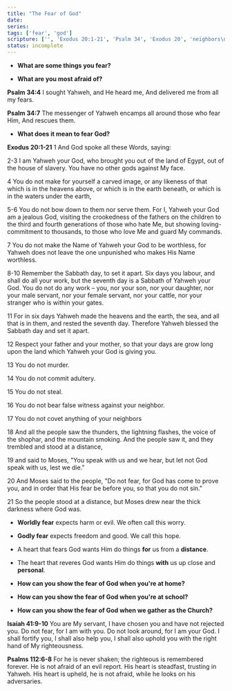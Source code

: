 ```yaml
---
title: "The Fear of God"
date: 
series: 
tags: ['fear', 'god']
scripture: ['', 'Exodus 20:1-21', 'Psalm 34', 'Exodus 20', 'neighbors\n\n18']
status: incomplete
---
```


- **What are some things you fear?** 

- **What are you most afraid of?**

**Psalm 34:4**
I sought Yahweh, and He heard me, And delivered me from all my fears.

**Psalm 34:7**
The messenger of Yahweh encamps all around those who fear Him, And rescues them.

- **What does it mean to fear God?**


**Exodus 20:1-21**
1 And God spoke all these Words, saying:

2-3 I am Yahweh your God, who brought you out of the land of Egypt, out of the house of slavery. You have no other gods against My face.

4 You do not make for yourself a carved image, or any likeness of that which is in the heavens above, or which is in the earth beneath, or which is in the waters under the earth,

5-6 You do not bow down to them nor serve them. For I, Yahweh your God am a jealous God, visiting the crookedness of the fathers on the children to the third and fourth generations of those who hate Me, but showing loving-commitment to thousands, to those who love Me and guard My commands.

7 You do not make the Name of Yahweh your God to be worthless, for Yahweh does not leave the one unpunished who makes His Name worthless.

8-10 Remember the Sabbath day, to set it apart. Six days you labour, and shall do all your work, but the seventh day is a Sabbath of Yahweh your God. You do not do any work – you, nor your son, nor your daughter, nor your male servant, nor your female servant, nor your cattle, nor your stranger who is within your gates.

11 For in six days Yahweh made the heavens and the earth, the sea, and all that is in them, and rested the seventh day. Therefore Yahweh blessed the Sabbath day and set it apart.

12 Respect your father and your mother, so that your days are grow long upon the land which Yahweh your God is giving you.

13 You do not murder.

14 You do not commit adultery.

15 You do not steal.

16 You do not bear false witness against your neighbor.

17 You do not covet anything of your neighbors

18 And all the people saw the thunders, the lightning flashes, the voice of the shophar, and the mountain smoking. And the people saw it, and they trembled and stood at a distance,

19 and said to Moses, "You speak with us and we hear, but let not God speak with us, lest we die."

20 And Moses said to the people, "Do not fear, for God has come to prove you, and in order that His fear be before you, so that you do not sin."

21 So the people stood at a distance, but Moses drew near the thick darkness where God was.



- **Worldly fear** expects harm or evil. We often call this worry.

- **Godly fear** expects freedom and good. We call this hope.



- A heart that fears God wants Him do things **for** us from a **distance**.

- The heart that reveres God wants Him do things **with** us up close and **personal**.



- **How can you show the fear of God when you're at home?**

- **How can you show the fear of God when you're at school?**

- **How can you show the fear of God when we gather as the Church?**

**Isaiah‬ ‭41:9-10**
You are My servant, I have chosen you and have not rejected you. Do not fear, for I am with you. Do not look around, for I am your God. I shall fortify you, I shall also help you, I shall also uphold you with the right hand of My righteousness.

**Psalms‬ ‭112‬:‭6‬-‭8‬‬‬**
For he is never shaken; the righteous is remembered forever. He is not afraid of an evil report. His heart is steadfast, trusting in Yahweh. His heart is upheld, he is not afraid, while he looks on his adversaries.